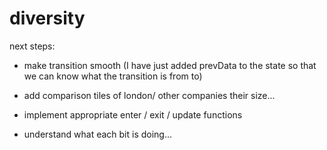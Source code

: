 # diversity

next steps:

- make transition smooth (I have just added prevData to the state so that we can know what the transition is from to)
- add comparison tiles of london/ other companies their size...





- implement appropriate enter / exit / update functions

- understand what each bit is doing...
